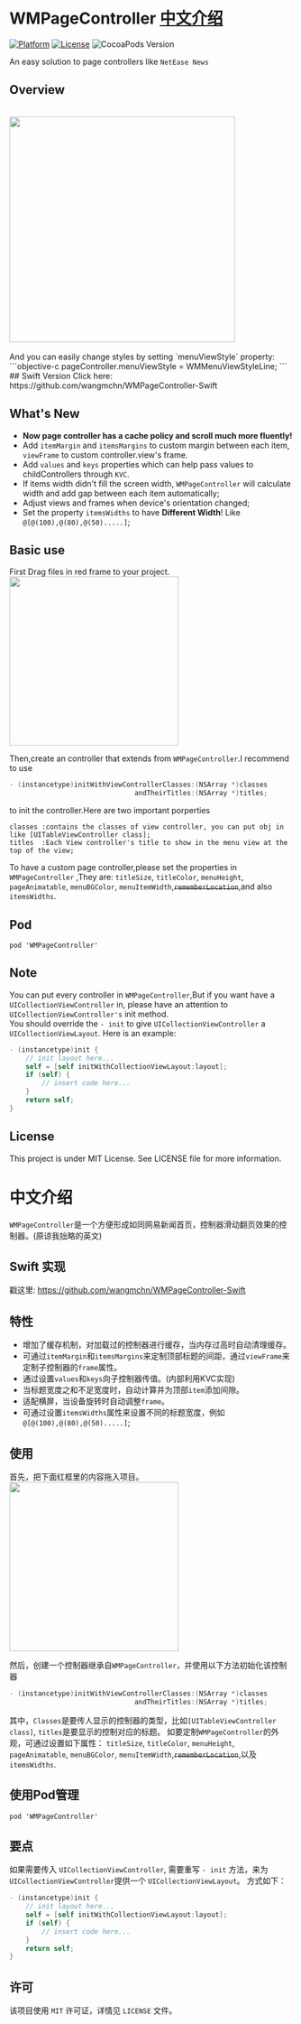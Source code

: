 # WMPageController <a href="#中文介绍">中文介绍</a>
[![Platform](http://img.shields.io/badge/platform-iOS-blue.svg?style=flat
)](https://developer.apple.com/iphone/index.action)
[![License](http://img.shields.io/badge/license-MIT-lightgrey.svg?style=flat
)](http://mit-license.org)
![CocoaPods Version](https://img.shields.io/badge/pod-v0.36.4-brightgreen.svg)

An easy solution to page controllers like `NetEase News`
## Overview
<br>
<img height="400" src="https://github.com/wangmchn/WMPageController/blob/master/WMPageControllerDemo/WMPageController/ScreenShot/ScreenShot.gif" />
<br>
<br>
And you can easily change styles by setting `menuViewStyle` property:
```objective-c
pageController.menuViewStyle = WMMenuViewStyleLine;
```
## Swift Version
Click here: https://github.com/wangmchn/WMPageController-Swift

## What's New
* **Now page controller has a cache policy and scroll much more fluently!**
* Add `itemMargin` and `itemsMargins` to custom margin between each item, `viewFrame` to custom controller.view's frame. 
* Add `values` and `keys` properties which can help pass values to childControllers through `KVC`.
* If items width didn't fill the screen width, `WMPageController` will calculate width and add gap between each item automatically;
* Adjust views and frames when device's orientation changed;
* Set the property `itemsWidths` to have **Different Width**! Like `@[@(100),@(80),@(50).....]`;

## Basic use

First Drag files in red frame to your project.<br>
<img height="300" src="https://github.com/wangmchn/WMPageController/blob/master/WMPageControllerDemo/WMPageController/ScreenShot/guide.png" />

Then,create an controller that extends from `WMPageController`.I recommend to use<br>
```objective-c
- (instancetype)initWithViewControllerClasses:(NSArray *)classes 
                               andTheirTitles:(NSArray *)titles;
```
to init the controller.Here are two important porperties<br>

    classes :contains the classes of view controller, you can put obj in like [UITableViewController class];
    titles  :Each View controller's title to show in the menu view at the top of the view;

To have a custom page controller,please set the properties in `WMPageController` ,They are: `titleSize`, `titleColor`, `menuHeight`, `pageAnimatable`, `menuBGColor`, `menuItemWidth`,~~`rememberLocation`~~,and also `itemsWidths`.<br>

## Pod
    pod 'WMPageController'

## Note
You can put every controller in `WMPageController`,But if you want have a `UICollectionViewController` in, please have an attention to `UICollectionViewController's` init method.<br>
You should override the `- init` to give `UICollectionViewController` a `UICollectionViewLayout`.
Here is an example:
```objective-c
- (instancetype)init {
    // init layout here...
    self = [self initWithCollectionViewLayout:layout];
    if (self) {
        // insert code here...
    }
    return self;
}
```

## License
This project is under MIT License. See LICENSE file for more information.

# 中文介绍

`WMPageController`是一个方便形成如同网易新闻首页，控制器滑动翻页效果的控制器。(原谅我拙略的英文)

## Swift 实现
戳这里: https://github.com/wangmchn/WMPageController-Swift

## 特性
* 增加了缓存机制，对加载过的控制器进行缓存，当内存过高时自动清理缓存。
* 可通过`itemMargin`和`itemsMargins`来定制顶部标题的间距，通过`viewFrame`来定制子控制器的`frame`属性。
* 通过设置`values`和`keys`向子控制器传值。(内部利用KVC实现)
* 当标题宽度之和不足宽度时，自动计算并为顶部`item`添加间隙。
* 适配横屏，当设备旋转时自动调整`frame`。
* 可通过设置`itemsWidths`属性来设置不同的标题宽度，例如 `@[@(100),@(80),@(50).....]`;

## 使用

首先，把下面红框里的内容拖入项目。<br>
<img height="300" src="https://github.com/wangmchn/WMPageController/blob/master/WMPageControllerDemo/WMPageController/ScreenShot/guide.png" />

然后，创建一个控制器继承自`WMPageController`，并使用以下方法初始化该控制器<br>
```objective-c
- (instancetype)initWithViewControllerClasses:(NSArray *)classes 
                               andTheirTitles:(NSArray *)titles;
```
其中，`Classes`是要传人显示的控制器的类型，比如`[UITableViewController class]`, `titles`是要显示的控制对应的标题。
如要定制`WMPageController`的外观，可通过设置如下属性：
 `titleSize`, `titleColor`, `menuHeight`, `pageAnimatable`, `menuBGColor`, `menuItemWidth`,~~`rememberLocation`~~,以及 `itemsWidths`.<br>

## 使用Pod管理
    pod 'WMPageController'

## 要点
如果需要传入 `UICollectionViewController`, 需要重写 `- init` 方法，来为`UICollectionViewController`提供一个 `UICollectionViewLayout`。
方式如下：
```objective-c
- (instancetype)init {
    // init layout here...
    self = [self initWithCollectionViewLayout:layout];
    if (self) {
        // insert code here...
    }
    return self;
}
```

## 许可
该项目使用 `MIT` 许可证，详情见 `LICENSE` 文件。
